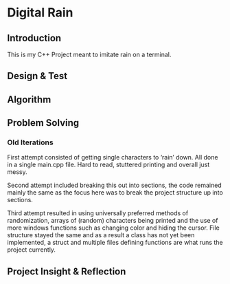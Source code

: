 # Digital Rain

## Introduction
This is my C++ Project meant to imitate rain on a terminal.

## Design & Test


## Algorithm

## Problem Solving

### Old Iterations
First attempt consisted of getting single characters to ‘rain’ down. All done in a single main.cpp file. 
Hard to read, stuttered printing and overall just messy.

Second attempt included breaking this out into sections, the code remained mainly the same as the focus here was to break the project structure up into sections.

Third attempt resulted in using universally preferred methods of randomization, arrays of (random) characters being printed and the use of more windows functions such as changing color and hiding the cursor. File structure stayed the same and as a result a class has not yet been implemented, a struct and multiple files defining functions are what runs the project currently.



## Project Insight & Reflection
